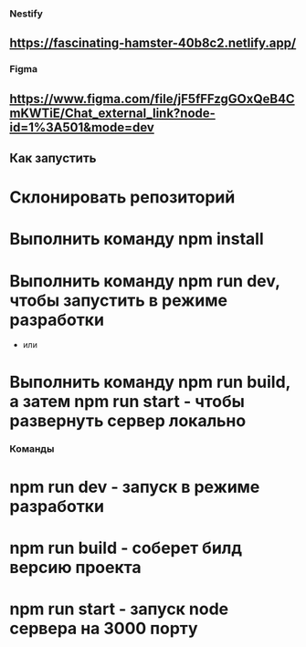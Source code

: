 ###  Nestify

## https://fascinating-hamster-40b8c2.netlify.app/

### Figma
## https://www.figma.com/file/jF5fFFzgGOxQeB4CmKWTiE/Chat_external_link?node-id=1%3A501&mode=dev

## Как запустить

# Cклонировать репозиторий
# Выполнить команду npm install
# Выполнить команду npm run dev, чтобы запустить в режиме разработки
- или
# Выполнить команду npm run build, а затем npm run start - чтобы развернуть сервер локально

### Команды

# npm run dev - запуск в режиме разработки
# npm run build - соберет билд версию проекта
# npm run start - запуск node сервера на 3000 порту